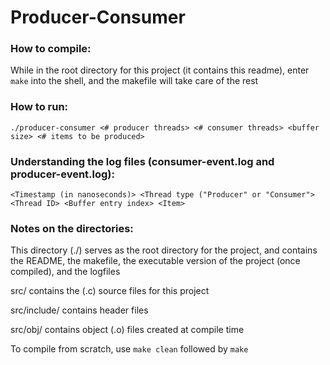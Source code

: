 Producer-Consumer
======

### How to compile:
While in the root directory for this project (it contains this readme), enter `make` into the shell, and the makefile will take care of the rest


### How to run:
`./producer-consumer <# producer threads> <# consumer threads> <buffer size> <# items to be produced>`

### Understanding the log files (consumer-event.log and producer-event.log):
`<Timestamp (in nanoseconds)> <Thread type ("Producer" or "Consumer"> <Thread ID> <Buffer entry index> <Item>`

### Notes on the directories:
This directory (./) serves as the root directory for the project, and contains the README, the makefile, the executable version of the project (once compiled), and the logfiles


src/ contains the (.c) source files for this project


src/include/ contains header files


src/obj/ contains object (.o) files created at compile time


To compile from scratch, use `make clean` followed by `make`
